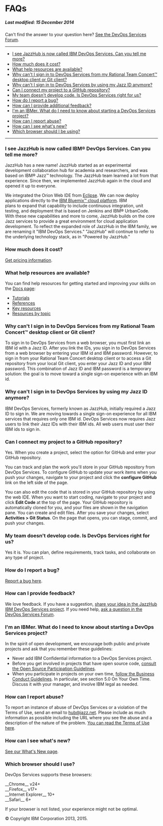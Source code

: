 # FAQs
##### Last modified: 15 December 2014

Can't find the answer to your question here? [See the DevOps Services Forum](https://developer.ibm.com/answers/questions/?community=devops-services).
____

-   [I see JazzHub is now called IBM DevOps Services. Can you tell me
    more?](#q1)
-   [How much does it cost?](#q2)
-   [What help resources are available?](#q17)
-   [Why can't I sign in to DevOps Services from my Rational Team Concert&trade; desktop client or Git client? ](#rtcgit)
-   [Why can't I sign in to DevOps Services by using my Jazz ID anymore?](#login)
-   [Can I connect my project to a GitHub repository?](#git)
-   [My team doesn't develop code. Is DevOps Services right for us?](#q5)
-   [How do I report a bug?](#q7)
-   [How can I provide additional feedback?](#q8)
-   [I'm an IBMer. What do I need to know about starting a DevOps
    Services project?](#ibmer)
-   [How can I report abuse?](#q18)
-   [How can I see what's new?](#q19)
-   [Which browser should I be using?](#q20)

____

<a name="q1"></a>

### I see JazzHub is now called IBM&reg; DevOps Services. Can you tell me more? 

JazzHub has a new name! JazzHub started as an experimental development collaboration hub for 
academia and researchers, and was based on IBM&reg; Jazz&trade; technology. The JazzHub team learned a lot from that 
experience. Since then, we implemented JazzHub again in the cloud and opened it up to everyone.

We integrated the Orion Web IDE from [Eclipse](http://eclipse.org/ "Eclipse").  We can now deploy applications directly to the [IBM Bluemix&trade; cloud platform](https://bluemix.net/ "Bluemix"). IBM  
plans to expand that capability to include continuous integration, unit testing, and deployment that is based 
on Jenkins and IBM® UrbanCode. With these new capabilities and more to come, JazzHub builds on the core 
Jazz services to provide a great environment for cloud application development. 
To reflect the expanded role of JazzHub in the IBM family, we are renaming it "IBM DevOps Services." 
"JazzHub" will continue to refer to the underlying technology stack, as in "Powered by JazzHub."

<a name="q2"></a>

### How much does it cost?

[Get pricing information](/learn/cost).

<a name="q17"></a>

### What help resources are available? 

You can find help resources for getting started and improving your skills on the [Docs page](/docs):
* [Tutorials](/docs/all#tut)
* [References](/docs/all#ref)
* [Key resources](/docs#key-resources)
* [Resources by topic](/docs#topics)

<a name="rtcgit"></a>

### Why can't I sign in to DevOps Services from my Rational Team Concert&trade; desktop client or Git client? 

To sign in to DevOps Services from a web browser, you must first link an IBM id with a Jazz ID. After you link the IDs, you sign in to DevOps Services from a web browser by entering your IBM id and IBM password. However, to sign in from your Rational Team Concert desktop client or to access a Git repository from your local Git client, you enter your Jazz ID and your IBM password. This combination of Jazz ID and IBM password is a temporary solution: the goal is to move toward a single sign-on experience with an IBM id.

<a name="login"></a>

### Why can't I sign in to DevOps Services by using my Jazz ID anymore?

IBM DevOps Services, formerly known as JazzHub, initially required a Jazz ID 
to sign in. We are moving towards a single sign-on experience for all IBM services 
that requires only one IBM id. DevOps Services now requires Jazz users to link 
their Jazz IDs with their IBM ids. All web users must user their IBM ids to 
sign in.  

<a name="git"></a>

### Can I connect my project to a GitHub repository? 

Yes. When you create a project, select the option for GitHub and enter your GitHub repository.

You can track and plan the work you'll store in your GitHub repository from DevOps Services. To configure GitHub to update your work items when you push your changes, navigate to your project and click the **configure GitHub** link on the left side of the page.

You can also edit the code that is stored in your GitHub repository by using the web IDE. When you want to start coding, navigate to your project and click **Edit Code** at the top of the page. Your GitHub repository is automatically cloned for you, and your files are shown in the navigation pane. You can create and edit files. After you save your changes, select **Activities \> Git Status**. On the page that opens, you can stage, commit, and push your changes.

<a name="q5"></a>

### My team doesn't develop code. Is DevOps Services right for us? 

Yes it is. You can plan, define requirements, track tasks, and collaborate on any type of project.

<a name="q7"></a>

### How do I report a bug? 

[Report a bug here](https://hub.jazz.net/ccm01/web/projects/srich%20%7C%20JazzHub#action=com.ibm.team.dashboard.viewDashboard).

<a name="q8"></a>

### How can I provide feedback?

We love feedback. If you have a suggestion, [share your idea in the JazzHub IBM DevOps Services project](https://hub.jazz.net/ccm01/web/projects/srich%20%7C%20JazzHub#action=com.ibm.team.dashboard.viewDashboard).
If you need help, [ask a question in the DevOps Services Forum](https://developer.ibm.com/answers/questions/?community=devops-services).

<a name="ibmer"></a>

### I'm an IBMer. What do I need to know about starting a DevOps Services project? 

In the spirit of open development, we encourage both public and private
projects and ask that you remember these guidelines:

- Never add IBM Confidential information to a DevOps Services project. 
- Before you get involved in projects that have open source code, [consult the Open Source Participation Guidelines](https://w3-connections.ibm.com/wikis/home?lang=en-us#!/wiki/W783ba5fa6c1a_40b3_945a_07d0eb0115bd).
- When you participate in projects on your own time, [follow the Business Conduct Guidelines](http://w3-03.ibm.com/ibm/documents/corpdocweb.nsf/ContentDocsByTitle/Business+Conduct+Guidelines). In particular, see section 5.0 On Your Own Time. Discuss it  with your manager, and involve IBM legal as needed.

<a name="q18"></a>

### How can I report abuse? 

To report an instance of abuse of DevOps Services or a violation of the Terms of Use, send an email to [hub@jazz.net](mailto:hub@jazz.net?Subject=Reporting%20abuse%20of%20JazzHub&Body=Please%20include%20the%20following%20information%3A%0A%0A%20-%20Your%20email%20address%3A%0A%20-%20The%20URL%28s%29%20where%20you%20observed%20abuse%20on%20Jazzhub%3A%0A%20-%20Any%20other%20details%20you%20feel%20could%20help%20in%20our%20investigation%20of%20this%20issue%3A%0A%0AThank%20you%20for%20your%20report%2C%0A%0AThe%20JazzHub%20Team). 
Please include as much information as possible including the URL where you see the abuse and a description of the nature of the problem. [You can read the Terms of Use here](/terms). 

<a name="q19"></a>

### How can I see what's new?

[See our What's New page](/whatsnew).

<a name="q20"></a>
### Which browser should I use? 

DevOps Services supports these browsers:

<div class="jh-columns">
	<div class="f_left google-chrome pts pbs mrxs ">
		__Chrome__ v24+
	</div>
	<div class="f_left mozilla-firefox pts pbs mrxs ">
		__Firefox__ v17+
	</div>
	<div class="f_left microsoft-ie pts pbs mrxs ">
		__Internet Explorer__ 10+
	</div>
	<div class="f_left apple-safari pts pbs">
		__Safari__ 6+
	</div>
</div>


If your browser is not listed, your experience might not be optimal.


&copy; Copyright IBM Corporation 2013, 2015.
